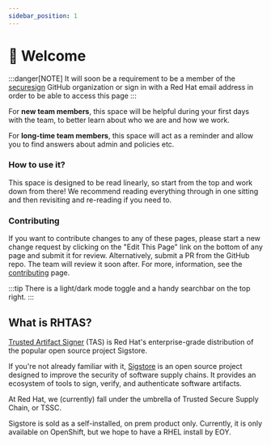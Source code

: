 ```yaml
---
sidebar_position: 1
---
```


# 👋 Welcome

:::danger[NOTE]
It will soon be a requirement to be a member of the [securesign](https://github.com/securesign) GitHub organization or sign in with a Red Hat email address in order to be able to access this page
:::

For **new team members**, this space will be helpful during your first days with the team, to better learn about who we are and how we work.

For **long-time team members**, this space will act as a reminder and allow you to find answers about admin and policies etc.

### How to use it?

This space is designed to be read linearly, so start from the top and work down from there! We recommend reading everything through in one sitting and then revisiting and re-reading if you need to.


### Contributing

If you want to contribute changes to any of these pages, please start a new change request by clicking on the "Edit 
This Page" link on the bottom of any page and submit it for review. Alternatively, submit a PR from the GitHub repo. 
The team will review it soon after. For more, information, see the [contributing](about-docs) page.



:::tip
There is a light/dark mode toggle and a handy searchbar on the top right.
:::



## What is RHTAS?

[Trusted Artifact Signer](https://developers.redhat.com/products/trusted-artifact-signer/overview) (TAS) is Red Hat's enterprise-grade distribution of the popular open source project Sigstore.

If you're not already familiar with it, [Sigstore](https://www.sigstore.dev/) is an open source project designed to improve the security of software supply chains. It provides an ecosystem of tools to sign, verify, and authenticate software  artifacts.

At Red Hat, we (currently) fall under the umbrella of Trusted Secure Supply Chain, or TSSC.

Sigstore is sold as a self-installed, on prem product only. Currently, it is only available on OpenShift, but we hope to have a RHEL install by EOY.
